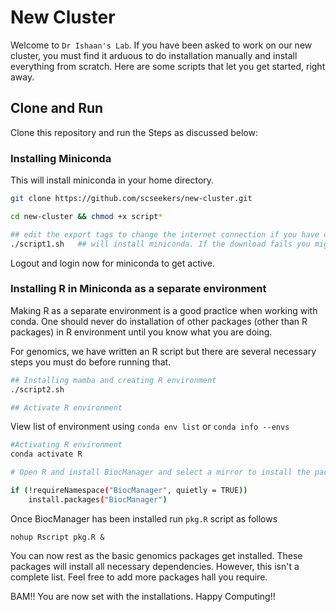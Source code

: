 # New Cluster

Welcome to `Dr Ishaan's Lab`. 
If you have been asked to work on our new cluster, you must find it arduous to do installation manually and install everything from scratch. Here are some scripts that let you get started, right away.

## Clone and Run

Clone this repository and run the Steps as discussed below:

### Installing Miniconda
This will install miniconda in your home directory.

```bash
git clone https://github.com/scseekers/new-cluster.git

cd new-cluster && chmod +x script*

## edit the export tags to change the internet connection if you have different proxy else use as is
./script1.sh   ## will install miniconda. If the download fails you might not have configured the internet proxy properly.
```
Logout and login now for miniconda to get active.


### Installing R in Miniconda as a separate environment

Making R as a separate environment is a good practice when working with conda. One should never do installation of other packages (other than R packages) in R environment until you know what you are doing.

For genomics, we have written an R script but there are several necessary steps you must do before running that.

```bash
## Installing mamba and creating R environment
./script2.sh

## Activate R environment
```
View list of environment using `conda env list` or `conda info --envs`

```bash
#Activating R environment
conda activate R

# Open R and install BiocManager and select a mirror to install the packages from. Use the following 

if (!requireNamespace("BiocManager", quietly = TRUE))
    install.packages("BiocManager")
```
Once BiocManager has been installed run `pkg.R` script as follows

```
nohup Rscript pkg.R &
```
You can now rest as the basic genomics packages get installed. These packages will install all necessary dependencies. However, this isn't a complete list. Feel free to add more packages hall you require.

BAM!! You are now set with the installations. Happy Computing!!


```
